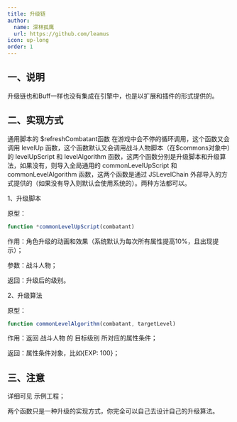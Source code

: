 ```yaml
---
title: 升级链
author:
  name: 深林孤鹰
  url: https://github.com/leamus
icon: up-long
order: 1
---
```


## 一、说明

升级链也和Buff一样也没有集成在引擎中，也是以扩展和插件的形式提供的。

## 二、实现方式

通用脚本的 \$refreshCombatant函数 在游戏中会不停的循环调用，这个函数又会调用 levelUp 函数，这个函数默认又会调用战斗人物脚本（在\$commons对象中）的 levelUpScript 和 levelAlgorithm 函数，这两个函数分别是升级脚本和升级算法，如果没有，则导入全局通用的 commonLevelUpScript 和 commonLevelAlgorithm 函数，这两个函数是通过 JSLevelChain 外部导入的方式提供的（如果没有导入则默认会使用系统的）。两种方法都可以。

1、升级脚本

原型：

```js
function *commonLevelUpScript(combatant)
```

作用：角色升级的动画和效果（系统默认为每次所有属性提高10%，且出现提示）；

参数：战斗人物；

返回：升级后的级别。

2、升级算法

原型：

```js
function commonLevelAlgorithm(combatant, targetLevel)
```

作用：返回 战斗人物 的 目标级别 所对应的属性条件；

返回：属性条件对象，比如{EXP: 100}；

## 三、注意

详细可见 示例工程；

两个函数只是一种升级的实现方式，你完全可以自己去设计自己的升级算法。
